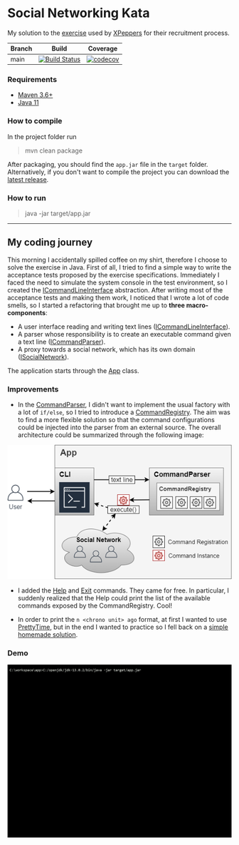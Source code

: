 # Social Networking Kata
My solution to the [exercise](https://github.com/xpeppers/social_networking_kata) used by [XPeppers](https://www.xpeppers.com/) for their recruitment process.

| Branch        | Build           | Coverage           |
| ------------- |:-------------:|:-------------:|
| main      	| [![Build Status](https://travis-ci.org/dsantarelli/social_networking_kata.svg?branch=main)](https://travis-ci.org/dsantarelli/social_networking_kata) | [![codecov](https://codecov.io/gh/dsantarelli/social_networking_kata/branch/main/graph/badge.svg)](https://codecov.io/gh/dsantarelli/social_networking_kata)

### Requirements

* [Maven 3.6+](https://maven.apache.org/download.cgi)
* [Java 11](https://www.oracle.com/it/java/technologies/javase-jdk11-downloads.html)

### How to compile

In the project folder run
> mvn clean package

After packaging, you should find the `app.jar` file in the `target` folder.
Alternatively, if you don't want to compile the project you can download the [latest release](https://github.com/dsantarelli/social_networking_kata/releases).

### How to run

> java -jar target/app.jar

----------------------

## My coding journey

This morning I accidentally spilled coffee on my shirt, therefore I choose to solve the exercise in Java.
First of all, I tried to find a simple way to write the acceptance tests proposed by the exercise specifications.
Immediately I faced the need to simulate the system console in the test environment, so I created the [ICommandLineInterface](https://github.com/dsantarelli/social_networking_kata/tree/main/src/main/java/com/xpeppers/snk/ui) abstraction.
After writing most of the acceptance tests and making them work, I noticed that I wrote a lot of code smells, so I started a refactoring that brought me up to **three macro-components**:

* A user interface reading and writing text lines ([ICommandLineInterface](https://github.com/dsantarelli/social_networking_kata/tree/main/src/main/java/com/xpeppers/snk/ui)).
* A parser whose responsibility is to create an executable command given a text line ([ICommandParser](https://github.com/dsantarelli/social_networking_kata/tree/main/src/main/java/com/xpeppers/snk/command/parser)).
* A proxy towards a social network, which has its own domain ([ISocialNetwork](https://github.com/dsantarelli/social_networking_kata/tree/main/src/main/java/com/xpeppers/snk/socialnetwork)).

The application starts through the [App](https://github.com/dsantarelli/social_networking_kata/blob/main/src/main/java/com/xpeppers/snk/App.java) class.

### Improvements

* In the [CommandParser](https://github.com/dsantarelli/social_networking_kata/blob/main/src/main/java/com/xpeppers/snk/command/parser/CommandParser.java), I didn't want to implement the usual factory with a lot of `if/else`, so I tried to introduce a [CommandRegistry](https://github.com/dsantarelli/social_networking_kata/blob/main/src/main/java/com/xpeppers/snk/command/parser/CommandRegistry.java). The aim was to find a more flexible solution so that the command configurations could be injected into the parser from an external source. The overall architecture could be summarized through the following image:

![](kata.png)

* I added the [Help](https://github.com/dsantarelli/social_networking_kata/blob/main/src/main/java/com/xpeppers/snk/command/HelpCommand.java) and [Exit](https://github.com/dsantarelli/social_networking_kata/blob/main/src/main/java/com/xpeppers/snk/command/ExitCommand.java) commands. They came for free. In particular, I suddenly realized that the Help could print the list of the available commands exposed by the CommandRegistry. Cool!

* In order to print the `n <chrono unit> ago` format, at first I wanted to use [PrettyTime](https://www.ocpsoft.org/prettytime/), but in the end I wanted to practice so I fell back on a [simple homemade solution](https://github.com/dsantarelli/social_networking_kata/blob/main/src/main/java/com/xpeppers/snk/text/PrettyTimeFormatter.java).

### Demo

![](demo.gif)

